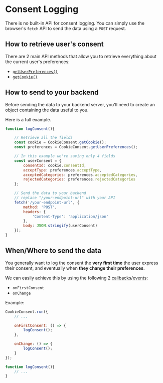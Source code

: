 # Consent Logging

There is no built-in API for consent logging. You can simply use the browser's `fetch` API to send the data using a `POST` request.

## How to retrieve user's consent
There are 2 main API methods that allow you to retrieve everything about the current user's preferences:

* [`getUserPreferences()`](/reference/api-reference.html#getuserpreferences)
* [`getCookie()`](/reference/api-reference.html#getcookie)

## How to send to your backend

Before sending the data to your backend server, you'll need to create an object containing the data useful to you.

Here is a full example.

```javascript
function logConsent(){

    // Retrieve all the fields
    const cookie = CookieConsent.getCookie();
    const preferences = CookieConsent.getUserPreferences();

    // In this example we're saving only 4 fields
    const userConsent = {
        consentId: cookie.consentId,
        acceptType: preferences.acceptType,
        acceptedCategories: preferences.acceptedCategories,
        rejectedCategories: preferences.rejectedCategories
    };

    // Send the data to your backend
    // replace "/your-endpoint-url" with your API
    fetch('/your-endpoint-url', {
        method: 'POST',
        headers: {
            'Content-Type': 'application/json'
        },
        body: JSON.stringify(userConsent)
    });
}
```

## When/Where to send the data

You generally want to log the consent the **very first time** the user express their consent, and eventually when **they change their preferences**.

We can easily achieve this by using the following 2 [callbacks/events](/advanced/callbacks-events):

- `onFirstConsent`
- `onChange`

Example:
```javascript
CookieConsent.run({
    // ...

    onFirstConsent: () => {
        logConsent();
    },

    onChange: () => {
        logConsent();
    }
});

function logConsent(){
    // ...
}
```